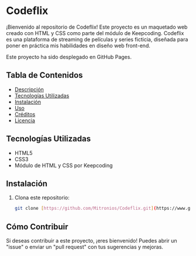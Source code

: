 # Codeflix

¡Bienvenido al repositorio de Codeflix! Este proyecto es un maquetado web creado con HTML y CSS como parte del módulo de Keepcoding. Codeflix es una plataforma de streaming de películas y series ficticia, diseñada para poner en práctica mis habilidades en diseño web front-end.

Este proyecto ha sido desplegado en GitHub Pages.

## Tabla de Contenidos

- [Descripción](#descripcion)
- [Tecnologías Utilizadas](#tecnologias-utilizadas)
- [Instalación](#instalacion)
- [Uso](#uso)
- [Créditos](#creditos)
- [Licencia](#licencia)

## Tecnologías Utilizadas

- HTML5
- CSS3
- Módulo de HTML y CSS por Keepcoding

## Instalación

1. Clona este repositorio:
   ```bash
   git clone [https://github.com/Mitronios/Codeflix.git](https://www.google.com/search?q=https://github.com/Mitronios/Codeflix.git)
   ```

## Cómo Contribuir

Si deseas contribuir a este proyecto, ¡eres bienvenido! Puedes abrir un "issue" o enviar un "pull request" con tus sugerencias y mejoras.
